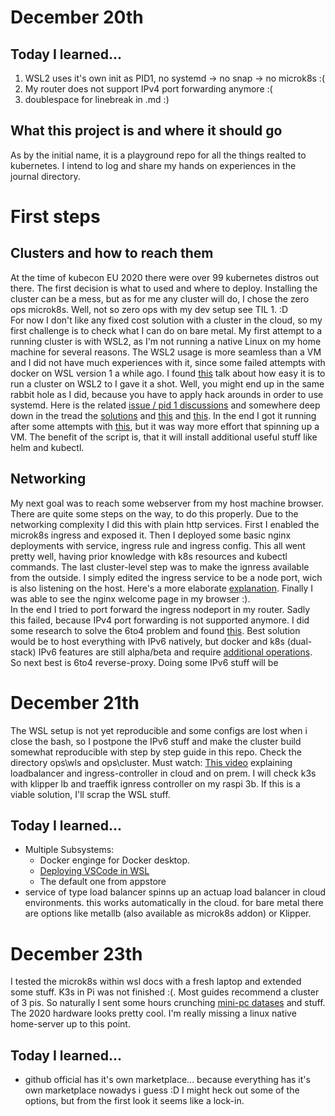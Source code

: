 # December 20th

## Today I learned...  
1. WSL2 uses it's own init as PID1, no systemd -> no snap -> no microk8s :(
2. My router does not support IPv4 port forwarding anymore :(  
3. doublespace for linebreak in .md :)  
 
## What this project is and where it should go
As by the initial name, it is a playground repo for all the things realted to kubernetes. I intend to log and share my hands on experiences in the journal directory.

# First steps
## Clusters and how to reach them
At the time of kubecon EU 2020 there were over 99 kubernetes distros out there. The first decision is what to used and where to deploy. Installing the cluster can be a mess, but as for me any cluster will do, I chose the zero ops microk8s. Well, not so zero ops with my dev setup see TIL 1. :D  
For now I don't like any fixed cost solution with a cluster in the cloud, so my first challenge is to check what I can do on bare metal. My first attempt to a running cluster is with WSL2, as I'm not running a native Linux on my home machine for several reasons.
The WSL2 usage is more seamless than a VM and I did not have much experiences with it, since some failed attempts with docker on WSL version 1 a while ago. I found [this][2] talk about how easy it is to run a cluster on WSL2 to I gave it a shot. Well, you might end up in the same rabbit hole as I did, because you have to apply hack arounds in order to use systemd. Here is the related [issue / pid 1 discussions][3] and somewhere deep down in the tread the [solutions][4] and [this][5] and [this][6]. In the end I got it running after some attempts with [this][6], but it was way more effort that spinning up a VM. The benefit of the script is, that it will install additional useful stuff like helm and kubectl. 

## Networking
My next goal was to reach some webserver from my host machine browser. There are quite some steps on the way, to do this properly. Due to the networking complexity I did this with plain http services. First I enabled the microk8s ingress and exposed it. Then I deployed some basic nginx deployments with service, ingress rule and ingress config. This all went pretty well, having prior knowledge with k8s resources and kubectl commands.
The last cluster-level step was to make the ignress available from the outside. I simply edited the ingress service to be a node port, wich is also listening on the host. Here's a more elaborate [explanation][7]. Finally I was able to see the nginx welcome page in my browser :).  
In the end I tried to port forward the ingress nodeport in my router. Sadly this failed, because IPv4 port forwarding is not supported anymore. I did some research to solve the 6to4 problem and found [this][8]. Best solution would be to host everything with IPv6 natively, but docker and k8s (dual-stack) IPv6 features are still alpha/beta and require [additional operations][9]. So next best is 6to4 reverse-proxy. 
Doing some IPv6 stuff will be  

# December 21th
The WSL setup is not yet reproducible and some configs are lost when i close the bash, so I postpone the IPv6 stuff and make the cluster build somewhat reproducible with step by step guide in this repo. Check the directory ops\wls and ops\cluster. Must watch: [This video][11] explaining loadbalancer and ingress-controller in cloud and on prem. I will check k3s with klipper lb and traeffik ignress controller on my raspi 3b. If this is a viable solution, I'll scrap the WSL stuff.


## Today I learned...
- Multiple Subsystems:
    - Docker enginge for Docker desktop. 
    - [Deploying VSCode in WSL][10]
    - The default one from appstore
- service of type load balancer spinns up an actuap load balancer in cloud environments. this works automatically in the cloud. for bare metal there are options like metallb (also available as microk8s addon) or Klipper.

# December 23th
I tested the microk8s within wsl docs with a fresh laptop and extended some stuff. K3s in Pi was not finished :(. Most guides recommend a cluster of 3 pis. So naturally I sent some hours crunching [mini-pc datases][12] and stuff. The 2020 hardware looks pretty cool. I'm really missing a linux native home-server up to this point.  

## Today I learned...
- github official has it's own marketplace... because everything has it's own marketplace nowadys i guess :D I might heck out some of the options, but from the first look it seems like a lock-in. 



[1]: https://www.youtube.com/watch?v=RyXL1zOa8Bw&ab_channel=CNCF%5BCloudNativeComputingFoundation%5D
[2]: https://ubuntu.com/blog/kubernetes-on-windows-with-microk8s-and-wsl-2 "microk8s in WSL2"
[3]: https://github.com/microsoft/WSL/issues/994
[4]: https://github.com/microsoft/WSL/issues/994#issuecomment-618746300
[5]: https://github.com/microsoft/WSL/issues/994#issuecomment-622979502
[6]: https://gitlab.com/relief-melone/wsl-initial-setup/-/blob/master/README.md
[7]: https://kubernetes.github.io/ingress-nginx/deploy/baremetal/
[8]: https://www.internetsociety.org/resources/deploy360/2013/making-content-available-over-ipv6/#:~:text=IPv6%2Dto%2DIPv4%20proxy,the%20network%20can%20support%20IPv6.
[9]: https://stephank.nl/p/2017-06-05-ipv6-on-production-docker.html
[10]: https://code.visualstudio.com/docs/remote/wsl
[11]: https://www.youtube.com/watch?v=Ytc24Y0YrXE&ab_channel=AdrianGoins
[12]: https://geizhals.eu/?cat=sysdiv&xf=450_Nettop